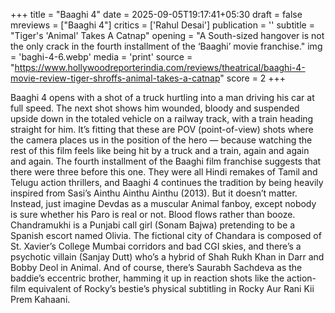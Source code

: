 +++
title = "Baaghi 4"
date = 2025-09-05T19:17:41+05:30
draft = false
mreviews = ["Baaghi 4"]
critics = ['Rahul Desai']
publication = ''
subtitle = "Tiger's 'Animal' Takes A Catnap"
opening = "A South-sized hangover is not the only crack in the fourth installment of the ‘Baaghi’ movie franchise."
img = 'baghi-4-6.webp'
media = 'print'
source = "https://www.hollywoodreporterindia.com/reviews/theatrical/baaghi-4-movie-review-tiger-shroffs-animal-takes-a-catnap"
score = 2
+++

Baaghi 4 opens with a shot of a truck hurtling into a man driving his car at full speed. The next shot shows him wounded, bloody and suspended upside down in the totaled vehicle on a railway track, with a train heading straight for him. It’s fitting that these are POV (point-of-view) shots where the camera places us in the position of the hero — because watching the rest of this film feels like being hit by a truck and a train, again and again and again. The fourth installment of the Baaghi film franchise suggests that there were three before this one. They were all Hindi remakes of Tamil and Telugu action thrillers, and Baaghi 4 continues the tradition by being heavily inspired from Sasi’s Ainthu Ainthu Ainthu (2013). But it doesn’t matter. Instead, just imagine Devdas as a muscular Animal fanboy, except nobody is sure whether his Paro is real or not. Blood flows rather than booze. Chandramukhi is a Punjabi call girl (Sonam Bajwa) pretending to be a Spanish escort named Olivia. The fictional city of Chandara is composed of St. Xavier’s College Mumbai corridors and bad CGI skies, and there’s a psychotic villain (Sanjay Dutt) who’s a hybrid of Shah Rukh Khan in Darr and Bobby Deol in Animal. And of course, there’s Saurabh Sachdeva as the baddie’s eccentric brother, hamming it up in reaction shots like the action-film equivalent of Rocky’s bestie’s physical subtitling in Rocky Aur Rani Kii Prem Kahaani.
